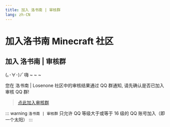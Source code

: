 ```yaml
---
title: 加入 洛书南 | 审核群
lang: zh-CN
---
```


# 加入洛书南 Minecraft 社区

## 加入 洛书南 | 审核群

(｡･∀･)ﾉﾞ嗨 ~ ~ ~

您在 洛书南 | Losenone 社区中的审核结果通过 QQ 群通知, 请先确认是否已加入审核 QQ 群!

> [点此加入审核群](https://qm.qq.com/cgi-bin/qm/qr?k=zLs2u7prKFwifKPhV9FCx_kjorhBHUwr&jump_from=webapi)

::: warning
`洛书南 | 审核群` 只允许 QQ 等级大于或等于 16 级的 QQ 账号加入（即一个太阳）
:::
